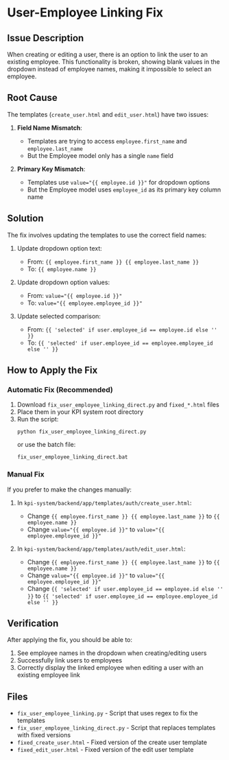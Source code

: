 # User-Employee Linking Fix

## Issue Description
When creating or editing a user, there is an option to link the user to an existing employee. This functionality is broken, showing blank values in the dropdown instead of employee names, making it impossible to select an employee.

## Root Cause
The templates (`create_user.html` and `edit_user.html`) have two issues:

1. **Field Name Mismatch**: 
   - Templates are trying to access `employee.first_name` and `employee.last_name`
   - But the Employee model only has a single `name` field

2. **Primary Key Mismatch**:
   - Templates use `value="{{ employee.id }}"` for dropdown options
   - But the Employee model uses `employee_id` as its primary key column name

## Solution
The fix involves updating the templates to use the correct field names:

1. Update dropdown option text:
   - From: `{{ employee.first_name }} {{ employee.last_name }}`
   - To: `{{ employee.name }}`

2. Update dropdown option values:
   - From: `value="{{ employee.id }}"` 
   - To: `value="{{ employee.employee_id }}"`

3. Update selected comparison:
   - From: `{{ 'selected' if user.employee_id == employee.id else '' }}`
   - To: `{{ 'selected' if user.employee_id == employee.employee_id else '' }}`

## How to Apply the Fix

### Automatic Fix (Recommended)
1. Download `fix_user_employee_linking_direct.py` and `fixed_*.html` files
2. Place them in your KPI system root directory
3. Run the script:
   ```
   python fix_user_employee_linking_direct.py
   ```
   or use the batch file:
   ```
   fix_user_employee_linking_direct.bat
   ```

### Manual Fix
If you prefer to make the changes manually:

1. In `kpi-system/backend/app/templates/auth/create_user.html`:
   - Change `{{ employee.first_name }} {{ employee.last_name }}` to `{{ employee.name }}`
   - Change `value="{{ employee.id }}"` to `value="{{ employee.employee_id }}"`

2. In `kpi-system/backend/app/templates/auth/edit_user.html`:
   - Change `{{ employee.first_name }} {{ employee.last_name }}` to `{{ employee.name }}`
   - Change `value="{{ employee.id }}"` to `value="{{ employee.employee_id }}"`
   - Change `{{ 'selected' if user.employee_id == employee.id else '' }}` to `{{ 'selected' if user.employee_id == employee.employee_id else '' }}`

## Verification
After applying the fix, you should be able to:
1. See employee names in the dropdown when creating/editing users
2. Successfully link users to employees
3. Correctly display the linked employee when editing a user with an existing employee link

## Files
- `fix_user_employee_linking.py` - Script that uses regex to fix the templates
- `fix_user_employee_linking_direct.py` - Script that replaces templates with fixed versions
- `fixed_create_user.html` - Fixed version of the create user template
- `fixed_edit_user.html` - Fixed version of the edit user template

